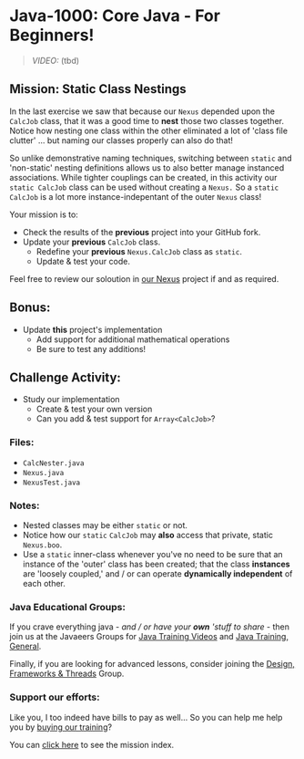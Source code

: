 # Java-1000: Core Java - For Beginners!

> _VIDEO:_ (tbd)

## Mission: Static Class Nestings
In the last exercise we saw that because our `Nexus` depended upon 
the `CalcJob` class, that it was a good time to __nest__ those two classes together. Notice how nesting one class within the other eliminated a lot of 'class file clutter' ... but naming our classes properly can also do that! 

So unlike demonstrative naming techniques, switching between `static` and 'non-static' nesting
definitions allows us to also better manage instanced associations. While tighter couplings can be created, in this activity our `static CalcJob` class can be used without creating a `Nexus.` So a `static CalcJob` is a lot more instance-indepentant of the outer `Nexus` class!

Your mission is to: 
- Check the results of the __previous__ project into your GitHub fork.
- Update your __previous__ `CalcJob` class.
  -  Redefine your __previous__ `Nexus.CalcJob` class as `static`.
   - Update & test your code.

Feel free to review our soloution in [our Nexus](Nexus.java) project if and as required.

## Bonus:
- Update __this__ project's implementation
  - Add support for additional mathematical operations
  - Be sure to test any additions!

## Challenge Activity:
- Study our implementation
  - Create & test your own version
  - Can you add & test support for `Array<CalcJob>`?

### Files:
* `CalcNester.java`
* `Nexus.java`
* `NexusTest.java`

### Notes:
- Nested classes may be either `static` or not.
- Notice how our `static` `CalcJob` may __also__ access that private, static `Nexus.boo`. 
- Use a `static` inner-class whenever you've no need to be sure
that an instance of the 'outer' class has been created; that the 
class __instances__ are 'loosely coupled,' and / or can operate __dynamically
independent__ of each other. 

### Java Educational Groups:
If you crave everything java - _and / or have your **own**
'stuff to share_ - then join us at the
Javaeers Groups for [Java Training Videos](https://www.facebook.com/JavaVideos9000/)
and [Java Training, General](https://www.facebook.com/groups/javatraining9000/).

Finally, if you are looking for advanced lessons, consider joining the
[Design, Frameworks & Threads](https://www.facebook.com/Java-Design-Frameworks-Thread-Video-Training-670850766419490)
Group.

### Support our efforts:
Like you, I too indeed have bills to pay as well... So you can help me help you
by [buying our training](https://www.udemy.com/course/how-to-java)?

You can [click here](../../../../MISSIONS.md) to see the mission index.

